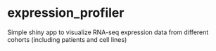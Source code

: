 # expression_profiler
Simple shiny app to visualize RNA-seq expression data from different cohorts (including patients and cell lines)
